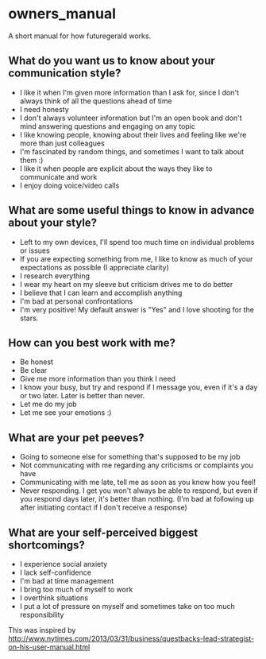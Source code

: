 # owners_manual
A short manual for how futuregerald works.

## What do you want us to know about your communication style?

- I like it when I'm given more information than I ask for, since I don't always think of all the questions ahead of time
- I need honesty
- I don't always volunteer information but I'm an open book and don't mind answering questions and engaging on any topic
- I like knowing people, knowing about their lives and feeling like we're more than just colleagues
- I'm fascinated by random things, and sometimes I want to talk about them :)
- I like it when people are explicit about the ways they like to communicate and work 
- I enjoy doing voice/video calls

## What are some useful things to know in advance about your style?

- Left to my own devices, I'll spend too much time on individual problems or issues
- If you are expecting something from me, I like to know as much of your expectations as possible (I appreciate clarity)
- I research everything
- I wear my heart on my sleeve but criticism drives me to do better
- I believe that I can learn and accomplish anything
- I'm bad at personal confrontations
- I'm very positive! My default answer is "Yes" and I love shooting for the stars.

## How can you best work with me?

- Be honest
- Be clear
- Give me more information than you think I need
- I know your busy, but try and respond if I message you, even if it's a day or two later. Later is better than never. 
- Let me do my job
- Let me see your emotions :)

## What are your pet peeves?

- Going to someone else for something that's supposed to be my job
- Not communicating with me regarding any criticisms or complaints you have
- Communicating with me late, tell me as soon as you know how you feel!
- Never responding. I get you won't always be able to respond, but even if  you respond days later, it's better than nothing. (I'm bad at following up after initiating contact if I don't receive a response)

## What are your self-perceived biggest shortcomings?

- I experience social anxiety
- I lack self-confidence
- I'm bad at time management
- I bring too much of myself to work
- I overthink situations
- I put a lot of pressure on myself and sometimes take on too much responsibility

This was inspired by http://www.nytimes.com/2013/03/31/business/questbacks-lead-strategist-on-his-user-manual.html
